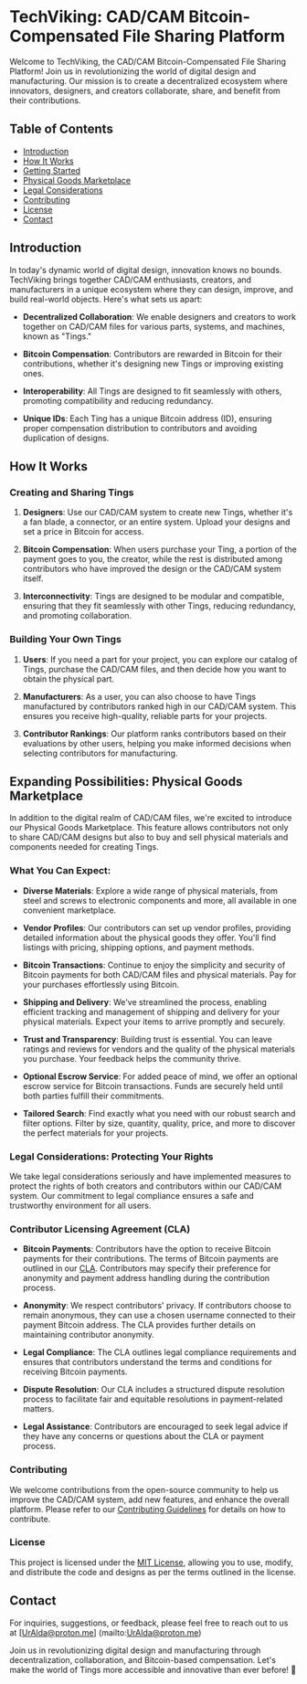 # TechViking: CAD/CAM Bitcoin-Compensated File Sharing Platform



Welcome to TechViking, the CAD/CAM Bitcoin-Compensated File Sharing Platform! Join us in revolutionizing the world of digital design and manufacturing. Our mission is to create a decentralized ecosystem where innovators, designers, and creators collaborate, share, and benefit from their contributions.

## Table of Contents
- [Introduction](#introduction)
- [How It Works](#how-it-works)
- [Getting Started](#getting-started)
- [Physical Goods Marketplace](#expanding-possibilities-physical-goods-marketplace)
- [Legal Considerations](#legal-considerations-protecting-your-rights)
- [Contributing](#contributing)
- [License](#license)
- [Contact](#contact)

## Introduction

In today's dynamic world of digital design, innovation knows no bounds. TechViking brings together CAD/CAM enthusiasts, creators, and manufacturers in a unique ecosystem where they can design, improve, and build real-world objects. Here's what sets us apart:

- **Decentralized Collaboration**: We enable designers and creators to work together on CAD/CAM files for various parts, systems, and machines, known as "Tings."

- **Bitcoin Compensation**: Contributors are rewarded in Bitcoin for their contributions, whether it's designing new Tings or improving existing ones.

- **Interoperability**: All Tings are designed to fit seamlessly with others, promoting compatibility and reducing redundancy.

- **Unique IDs**: Each Ting has a unique Bitcoin address (ID), ensuring proper compensation distribution to contributors and avoiding duplication of designs.

## How It Works

### Creating and Sharing Tings

1. **Designers**: Use our CAD/CAM system to create new Tings, whether it's a fan blade, a connector, or an entire system. Upload your designs and set a price in Bitcoin for access.

2. **Bitcoin Compensation**: When users purchase your Ting, a portion of the payment goes to you, the creator, while the rest is distributed among contributors who have improved the design or the CAD/CAM system itself.

3. **Interconnectivity**: Tings are designed to be modular and compatible, ensuring that they fit seamlessly with other Tings, reducing redundancy, and promoting collaboration.

### Building Your Own Tings

1. **Users**: If you need a part for your project, you can explore our catalog of Tings, purchase the CAD/CAM files, and then decide how you want to obtain the physical part.

2. **Manufacturers**: As a user, you can also choose to have Tings manufactured by contributors ranked high in our CAD/CAM system. This ensures you receive high-quality, reliable parts for your projects.

3. **Contributor Rankings**: Our platform ranks contributors based on their evaluations by other users, helping you make informed decisions when selecting contributors for manufacturing.

## Expanding Possibilities: Physical Goods Marketplace

In addition to the digital realm of CAD/CAM files, we're excited to introduce our Physical Goods Marketplace. This feature allows contributors not only to share CAD/CAM designs but also to buy and sell physical materials and components needed for creating Tings.

### What You Can Expect:

- **Diverse Materials**: Explore a wide range of physical materials, from steel and screws to electronic components and more, all available in one convenient marketplace.

- **Vendor Profiles**: Our contributors can set up vendor profiles, providing detailed information about the physical goods they offer. You'll find listings with pricing, shipping options, and payment methods.

- **Bitcoin Transactions**: Continue to enjoy the simplicity and security of Bitcoin payments for both CAD/CAM files and physical materials. Pay for your purchases effortlessly using Bitcoin.

- **Shipping and Delivery**: We've streamlined the process, enabling efficient tracking and management of shipping and delivery for your physical materials. Expect your items to arrive promptly and securely.

- **Trust and Transparency**: Building trust is essential. You can leave ratings and reviews for vendors and the quality of the physical materials you purchase. Your feedback helps the community thrive.

- **Optional Escrow Service**: For added peace of mind, we offer an optional escrow service for Bitcoin transactions. Funds are securely held until both parties fulfill their commitments.

- **Tailored Search**: Find exactly what you need with our robust search and filter options. Filter by size, quantity, quality, price, and more to discover the perfect materials for your projects.

### Legal Considerations: Protecting Your Rights

We take legal considerations seriously and have implemented measures to protect the rights of both creators and contributors within our CAD/CAM system. Our commitment to legal compliance ensures a safe and trustworthy environment for all users.

### Contributor Licensing Agreement (CLA)

- **Bitcoin Payments**: Contributors have the option to receive Bitcoin payments for their contributions. The terms of Bitcoin payments are outlined in our [CLA](CLA.md). Contributors may specify their preference for anonymity and payment address handling during the contribution process.

- **Anonymity**: We respect contributors' privacy. If contributors choose to remain anonymous, they can use a chosen username connected to their payment Bitcoin address. The CLA provides further details on maintaining contributor anonymity.

- **Legal Compliance**: The CLA outlines legal compliance requirements and ensures that contributors understand the terms and conditions for receiving Bitcoin payments.

- **Dispute Resolution**: Our CLA includes a structured dispute resolution process to facilitate fair and equitable resolutions in payment-related matters.

- **Legal Assistance**: Contributors are encouraged to seek legal advice if they have any concerns or questions about the CLA or payment process.

### Contributing

We welcome contributions from the open-source community to help us improve the CAD/CAM system, add new features, and enhance the overall platform. Please refer to our [Contributing Guidelines](CONTRIBUTING.md) for details on how to contribute.

### License

This project is licensed under the [MIT License](LICENSE), allowing you to use, modify, and distribute the code and designs as per the terms outlined in the license.

## Contact

For inquiries, suggestions, or feedback, please feel free to reach out to us at [UrAlda@proton.me]
(mailto:UrAlda@proton.me)

Join us in revolutionizing digital design and manufacturing through decentralization, collaboration, and Bitcoin-based compensation. Let's make the world of Tings more accessible and innovative than ever before! 🚀
